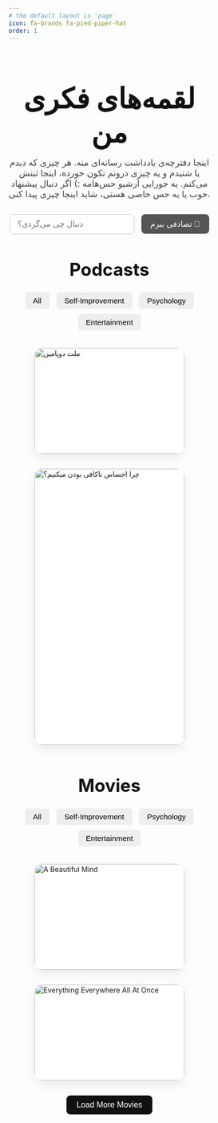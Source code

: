 ```yaml
---
# the default layout is 'page'
icon: fa-brands fa-pied-piper-hat
order: 1
---
```

<html lang="en">
<head>
  <meta charset="UTF-8" />
  <meta name="viewport" content="width=device-width, initial-scale=1.0" />
  <title>My Mind Snacks</title>
  <link href="https://fonts.googleapis.com/css2?family=Vazirmatn:wght@400;600&display=swap" rel="stylesheet">
  <style>
    * {
      margin: 0;
      padding: 0;
      box-sizing: border-box;
    }

    body {
      font-family: 'Vazirmatn', 'Roboto', sans-serif;
      background: none;
      color: #333;
      line-height: 1.6;
      padding: 40px 20px;
    }

    header {
      
      text-align: center;
      margin-bottom: 30px;
    }

    header h1 {
      font-family: 'Vazirmatn', 'Roboto', sans-serif;
      font-size: 3.5rem;
      margin-bottom: 15px;
      color: #111;
    }

    header p.description {
      
      font-size: 1.1rem;
      color: #444;
      max-width: 700px;
      margin: 0 auto 30px;
    }

    .search-bar {
      text-align: center;
      margin-bottom: 40px;
    }

    .search-bar input {
      padding: 10px 15px;
      font-size: 1rem;
      border-radius: 8px;
      border: 1px solid #ccc;
      width: 250px;
      max-width: 90%;
    }

    .search-bar button {
      margin-left: 10px;
      padding: 10px 18px;
      font-size: 1rem;
      border-radius: 8px;
      background-color: #555;
      color: white;
      border: none;
      cursor: pointer;
    }

    section {
      margin-bottom: 60px;
    }

    section h2 {
      font-family: 'Vazirmatn', 'Roboto', sans-serif;
      margin-bottom: 20px;
      font-size: 2.2rem;
      text-align: center;
      color: #111;
      position: relative;
    }

    section h2::after {
      font-family: 'Vazirmatn', 'Roboto', sans-serif;
      content: "";
      display: block;
      width: 60px;
      height: 4px;
      background: #111;
      margin: 10px auto 0;
      border-radius: 2px;
    }

    .filter-buttons {
      text-align: center;
      margin-bottom: 30px;
    }

    .filter-buttons button {
      margin: 5px;
      padding: 8px 16px;
      font-family: 'Montserrat', sans-serif;
      font-size: 0.95rem;
      background: #eee;
      border: none;
      border-radius: 6px;
      cursor: pointer;
      transition: background-color 0.3s;
    }

    .filter-buttons button:hover {
      background-color: #ccc;
    }

    .cards-container {
      
      display: flex;
      flex-wrap: wrap;
      justify-content: center;
      gap: 30px;
    }

    .card {
      
      background: #fff;
      border-radius: 16px;
      box-shadow: 0 8px 20px rgba(0, 0, 0, 0.08);
      overflow: hidden;
      max-width: 300px;
      transition: transform 0.3s ease, box-shadow 0.3s ease;
      display: none;
    }

    .card.visible {
      display: block;
    }

    .card:hover {
      transform: translateY(-8px);
      box-shadow: 0 12px 24px rgba(0, 0, 0, 0.15);
    }

    .card img {
      width: 100%;
      height: auto;
      display: block;
    }

    .card-content {
      padding: 20px 18px;
    }

    .card-content h3 {
      margin-bottom: 12px;
      font-family: 'Montserrat', sans-serif;
      font-size: 1.4rem;
      color: #222;
    }

    .card-content p {
      font-size: 1rem;
      color: #555;
    }

    .emotion-tag {
      display: inline-block;
      background-color: #fffae6;
      color: #6c4c01;
      border: 1px solid #ffe08a;
      border-left: 6px solid #ffbf00;
      border-radius: 12px;
      padding: 8px 14px;
      font-size: 0.95rem;
      font-family: 'Vazirmatn', sans-serif;
      font-weight: 500;
      margin-top: 14px;
      box-shadow: 0 2px 6px rgba(0, 0, 0, 0.05);
      max-width: 100%;
      word-break: break-word;
      line-height: 1.5;
    }

    .load-more {
      display: block;
      margin: 30px auto 0;
      padding: 10px 20px;
      font-size: 1rem;
      font-family: 'Montserrat', sans-serif;
      background-color: #111;
      color: white;
      border: none;
      border-radius: 8px;
      cursor: pointer;
      transition: background-color 0.3s;
    }

    .load-more:hover {
      background-color: #333;
    }

    @media (max-width: 768px) {
      .cards-container {
        flex-direction: column;
        align-items: center;
      }
    }
  </style>
</head>
<body>
  <header>
    <h1>لقمه‌های فکری من</h1>
    <p class="description">
      اینجا دفترچه‌ی یادداشت رسانه‌ای منه. هر چیزی که دیدم یا شنیدم و یه چیزی درونم تکون خورده، اینجا ثبتش می‌کنم. یه جورایی آرشیو حس‌هامه :) اگر دنبال پیشنهاد خوب یا یه حس خاصی هستی، شاید اینجا چیزی پیدا کنی.
    </p>
  </header>

  <div class="search-bar">
    <input id="searchBox" type="text" placeholder="دنبال چی می‌گردی؟" onkeyup="searchCards()" />
    <button onclick="pickRandomCard()">تصادفی ببرم 🎲</button>
  </div>

  <section id="podcasts">
    <h2>Podcasts</h2>
    <div class="filter-buttons">
      <button onclick="filterCards('podcast-cards', 'all')">All</button>
      <button onclick="filterCards('podcast-cards', 'self')">Self-Improvement</button>
      <button onclick="filterCards('podcast-cards', 'psych')">Psychology</button>
      <button onclick="filterCards('podcast-cards', 'ent')">Entertainment</button>
    </div>
    <div class="cards-container" id="podcast-cards">
      <div class="card visible" data-category="self">
        <a href="https://bpluspodcast.com/podcast/seventh-season/%d9%85%d9%84%d8%aa-%d8%af%d9%88%d9%be%d8%a7%d9%85%db%8c%d9%86-%d9%be%db%8c%d8%af%d8%a7%da%a9%d8%b1%d8%af%d9%86-%d8%aa%d8%b9%d8%a7%d8%af%d9%84-%d8%af%d8%b1-%d8%b9%d8%b5%d8%b1-%d9%84%d8%b0%d8%aa/" target="_blank">
          <img src="https://bpluspodcast.com/wp-content/uploads/2025/03/E104-Main.png" alt="ملت دوپامین">
        </a>
        <div class="card-content">
          <h3><a href="https://bpluspodcast.com/podcast/seventh-season/%d9%85%d9%84%d8%aa-%d8%af%d9%88%d9%be%d8%a7%d9%85%db%8c%d9%86-%d9%be%db%8c%d8%af%d8%a7%da%a9%d8%b1%d8%af%d9%86-%d8%aa%d8%b9%d8%a7%d8%af%d9%84-%d8%af%d8%b1-%d8%b9%d8%b5%d8%b1-%d9%84%d8%b0%d8%aa/" target="_blank">ملت دوپامین</a></h3>
          <p>یکی از بهترین اپیزود هایی که وقتی گوش کردم دیدم چقدر منم ! مخصوصا قسمت الاکلنگ</p>
        </div>
      </div>
      <div class="card visible" data-category="self">
        <a href="https://castbox.fm/episode/id5278661-id574121324?country=gb" target="_blank">
          <img src="https://locomo.tips/podcast/ep8.jpg" alt="چرا احساس ناکافی بودن میکنیم؟">
        </a>
        <div class="card-content">
          <h3><a href="https://castbox.fm/episode/id5278661-id574121324?country=gb" target="_blank">چرا احساس ناکافی بودن میکنیم؟</a></h3>
          <p>این اپیزود شاهکاره چرا که دست گذاشته روی بزرکترین مسئله و بنیادی ترین مشکل بیشتر آدم ها مخصوصا برای ما که از فرهنگی میایم که این حس ناکافی بودن رو بشدت ساخته و پرداخته و خیلی چیزهامون بر پایه اشتباه ایجاد این حس درگیران ایجاد شده.</p>
          <p class="emotion-tag">🧠 حس‌برانگیز و ذهن‌درگیرکن، مخصوص وقتایی که دلت می‌خواد با خودت خلوت کنی</p>

        </div>
      </div>
    </div>
    <button class="load-more" onclick="loadMore('podcast-cards')">Load More Podcasts</button>
  </section>

  <section id="movies">
    <h2>Movies</h2>
    <div class="filter-buttons">
      <button onclick="filterCards('movie-cards', 'all')">All</button>
      <button onclick="filterCards('movie-cards', 'self')">Self-Improvement</button>
      <button onclick="filterCards('movie-cards', 'psych')">Psychology</button>
      <button onclick="filterCards('movie-cards', 'ent')">Entertainment</button>
    </div>
    <div class="cards-container" id="movie-cards">
      <div class="card visible" data-category="psych">
        <img src="https://encrypted-tbn3.gstatic.com/images?q=tbn:ANd9GcRXRbfRmmJ2oDyxNvHmg6_H_2NPPjABRFGjTaPICCdTlDj_WagxFqAXB52NFAcYV4lq8STXnw" alt="A Beautiful Mind">
        <div class="card-content">
          <h3>Enemy</h3>
          <p>هیچی نمیگم فقط برید و این فیلم رو ببینید ،‌به هیچعنوان  هم راجبش نخونید قبل دیدن</p>
        </div>
      </div>
      <div class="card visible" data-category="ent">
        <img src="https://lumiere-a.akamaihd.net/v1/images/p_walle_19753_69f7ff00.jpeg" alt="Everything Everywhere All At Once">
        <div class="card-content">
          <h3>WALL-E</h3>
          <p>مگر میشود وال ای رو ندید!! حتما حتما دستمال هم کنارتون باشه </p>
        </div>
      </div>
      <div class="card" data-category="self">
        <img src="https://encrypted-tbn0.gstatic.com/images?q=tbn:ANd9GcSW5mDPXOgS6E_2LJECbHxPT1x6s9Dv__YWcdkPw4Qr7lJ3QK3D7TXko5fj_D9ng1ka1prv" alt="The Pursuit of Happyness">
        <div class="card-content">
          <h3>The Pursuit of Happyness</h3>
          <p>Based on a true story, this film follows one man’s determination to create a better future for himself and his son.</p>
        </div>
      </div>
    </div>
    <button class="load-more" onclick="loadMore('movie-cards')">Load More Movies</button>
  </section>

  <script>
    function loadMore(sectionId) {
      const section = document.getElementById(sectionId);
      const hiddenCards = section.querySelectorAll('.card:not(.visible)');
      for (let i = 0; i < 6 && i < hiddenCards.length; i++) {
        hiddenCards[i].classList.add('visible');
      }
      if (section.querySelectorAll('.card:not(.visible)').length === 0) {
        section.nextElementSibling.style.display = 'none';
      }
    }

    function filterCards(containerId, category) {
      const container = document.getElementById(containerId);
      const cards = container.querySelectorAll('.card');
      cards.forEach(card => {
        const match = category === 'all' || card.dataset.category === category;
        card.style.display = match && card.classList.contains('visible') ? 'block' : 'none';
      });
    }

    document.addEventListener('DOMContentLoaded', () => {
      loadMore('podcast-cards');
      loadMore('movie-cards');
    });
  </script>

  <script>
    function loadMore(sectionId) {
      const section = document.getElementById(sectionId);
      const hiddenCards = section.querySelectorAll('.card:not(.visible)');
      for (let i = 0; i < 6 && i < hiddenCards.length; i++) {
        hiddenCards[i].classList.add('visible');
      }
      if (section.querySelectorAll('.card:not(.visible)').length === 0) {
        section.nextElementSibling.style.display = 'none';
      }
    }

    function filterCards(containerId, category) {
      const container = document.getElementById(containerId);
      const cards = container.querySelectorAll('.card');
      cards.forEach(card => {
        const match = category === 'all' || card.dataset.category === category;
        card.style.display = match && card.classList.contains('visible') ? 'block' : 'none';
      });
    }

    function searchCards() {
      const input = document.getElementById('searchBox').value.toLowerCase();
      const cards = document.querySelectorAll('.card');
      cards.forEach(card => {
        const text = card.textContent.toLowerCase();
        card.style.display = text.includes(input) && card.classList.contains('visible') ? 'block' : 'none';
      });
    }

    function pickRandomCard() {
      const visibleCards = Array.from(document.querySelectorAll('.card.visible')).filter(c => c.style.display !== 'none');
      if (visibleCards.length === 0) return;
      const randomCard = visibleCards[Math.floor(Math.random() * visibleCards.length)];
      window.scrollTo({
        top: randomCard.offsetTop - 100,
        behavior: 'smooth'
      });
      randomCard.style.boxShadow = '0 0 0 4px #ffbf00';
      setTimeout(() => {
        randomCard.style.boxShadow = '';
      }, 2000);
    }

    document.addEventListener('DOMContentLoaded', () => {
      loadMore('podcast-cards');
      loadMore('movie-cards');
    });
  </script>


</body>
</html>
